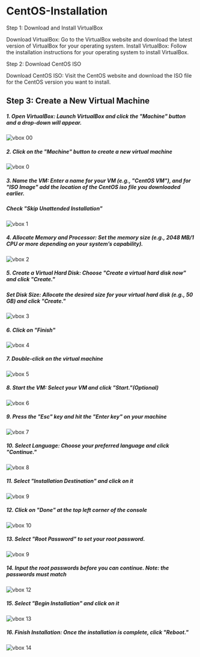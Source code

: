 # CentOS-Installation
Step 1: Download and Install VirtualBox

Download VirtualBox: Go to the VirtualBox website and download the latest version of VirtualBox for your operating system.
Install VirtualBox: Follow the installation instructions for your operating system to install VirtualBox.

Step 2: Download CentOS ISO

Download CentOS ISO: Visit the CentOS website and download the ISO file for the CentOS version you want to install.


## Step 3: Create a New Virtual Machine

##### 1. Open VirtualBox: Launch VirtualBox and click the "Machine" button and a drop-down will appear.
      
![vbox 00](https://github.com/user-attachments/assets/26490bfd-4a04-42ac-90c6-bb26b1220f3b)


##### 2. Click on the "Machine" button to create a new virtual machine

![vbox 0](https://github.com/user-attachments/assets/5651d756-1bea-4014-8951-e62146ce4ebe)



##### 3. Name the VM: Enter a name for your VM (e.g., "CentOS VM"), and for "ISO Image" add the location of the CentOS iso file you downloaded earlier.
##### Check "Skip Unattended Installation"

![vbox 1](https://github.com/user-attachments/assets/9bf31497-5961-4872-9942-9a31f3d783f7)


##### 4. Allocate Memory and Processor: Set the memory size (e.g., 2048 MB/1 CPU or more depending on your system’s capability).

![vbox 2](https://github.com/user-attachments/assets/c3d291a1-651e-48bd-a08f-9ceae80d5c34)



##### 5. Create a Virtual Hard Disk: Choose "Create a virtual hard disk now" and click "Create."
##### Set Disk Size: Allocate the desired size for your virtual hard disk (e.g., 50 GB) and click "Create."

![vbox 3](https://github.com/user-attachments/assets/4e6d4094-8b85-4dd3-be34-189854977b43)


##### 6. Click on "Finish"

![vbox 4](https://github.com/user-attachments/assets/8cd16d3a-ed52-40ab-9963-24c750dd43f2)


##### 7. Double-click on the virtual machine

![vbox 5](https://github.com/user-attachments/assets/84dfa596-120f-4399-bbce-8e956c6297fe)


##### 8. Start the VM: Select your VM and click "Start."(Optional)

![vbox 6](https://github.com/user-attachments/assets/37e9c2a9-5b5e-4e2c-a0eb-30d87584079c)


##### 9. Press the "Esc" key and hit the "Enter key" on your machine

![vbox 7](https://github.com/user-attachments/assets/d51be572-1b40-4c6e-abca-3c42fd0dd807)


##### 10. Select Language: Choose your preferred language and click "Continue."

![vbox 8](https://github.com/user-attachments/assets/8581da0b-0789-49a7-ad40-4f5dffaf0a27)


##### 11. Select "Installation Destination" and click on it

![vbox 9](https://github.com/user-attachments/assets/65926685-6fe8-4321-8516-050b95080a55)


##### 12. Click on "Done" at the top left corner of the console

![vbox 10](https://github.com/user-attachments/assets/db3b3575-62fb-4add-a999-228550a0a8f0)


##### 13. Select "Root Password" to set your root password. 

![vbox 9](https://github.com/user-attachments/assets/65926685-6fe8-4321-8516-050b95080a55)


##### 14. Input the root passwords before you can continue. Note: the passwords must match

![vbox 12](https://github.com/user-attachments/assets/7bd4802f-d7b0-4794-a37f-6c6238bb17e0)


##### 15. Select "Begin Installation" and click on it

![vbox 13](https://github.com/user-attachments/assets/7ad1225d-6032-4176-804a-11e2bfb372da)


##### 16. Finish Installation: Once the installation is complete, click "Reboot."

![vbox 14](https://github.com/user-attachments/assets/26cfe044-0269-4af8-8e49-58d2dc7df602)




























